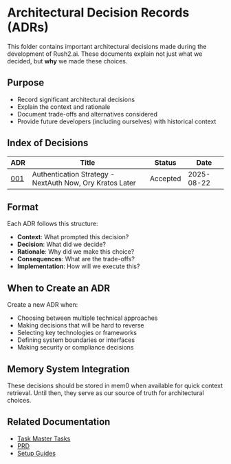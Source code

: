 # Architectural Decision Records (ADRs)

This folder contains important architectural decisions made during the development of Rush2.ai. These documents explain not just what we decided, but **why** we made these choices.

## Purpose

- Record significant architectural decisions
- Explain the context and rationale
- Document trade-offs and alternatives considered
- Provide future developers (including ourselves) with historical context

## Index of Decisions

| ADR | Title | Status | Date |
|-----|-------|--------|------|
| [001](001-authentication-strategy.md) | Authentication Strategy - NextAuth Now, Ory Kratos Later | Accepted | 2025-08-22 |

## Format

Each ADR follows this structure:
- **Context**: What prompted this decision?
- **Decision**: What did we decide?
- **Rationale**: Why did we make this choice?
- **Consequences**: What are the trade-offs?
- **Implementation**: How will we execute this?

## When to Create an ADR

Create a new ADR when:
- Choosing between multiple technical approaches
- Making decisions that will be hard to reverse
- Selecting key technologies or frameworks
- Defining system boundaries or interfaces
- Making security or compliance decisions

## Memory System Integration

These decisions should be stored in mem0 when available for quick context retrieval. Until then, they serve as our source of truth for architectural choices.

## Related Documentation

- [Task Master Tasks](/.taskmaster/tasks/)
- [PRD](../PRD/rush2ai.prd)
- [Setup Guides](../../*.md)